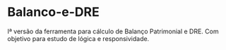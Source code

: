 # Balanco-e-DRE
 Iª versão da ferramenta para cálculo de Balanço Patrimonial e DRE. Com objetivo para estudo de lógica e responsividade. 
